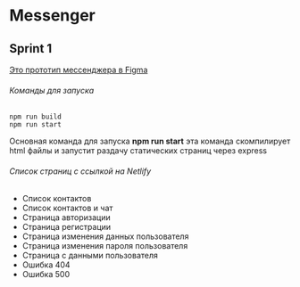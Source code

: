# Messenger

## Sprint 1
[Это прототип мессенджера в Figma](https://www.figma.com/file/HBucROmcriLA8AMnyJnmvI/Messenger?node-id=0%3A1)

###### Команды для запуска
```
npm run build
npm run start
```
Основная команда для запуска **npm run start** эта команда скомпилирует html файлы и запустит раздачу статических страниц через express

###### Список страниц с ссылкой на Netlify
- Список контактов
- Список контактов и чат
- Страница авторизации
- Страница регистрации
- Страница изменения данных пользователя
- Страница изменения пароля пользователя
- Страница с данными пользователя
- Ошибка 404
- Ошибка 500

